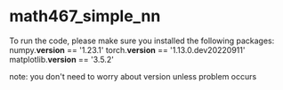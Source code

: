 # math467_simple_nn

To run the code, please make sure you installed the following packages:
numpy.__version__ == '1.23.1'
torch.__version__ == '1.13.0.dev20220911'
matplotlib.__version__ == '3.5.2'

note: you don't need to worry about version unless problem occurs
